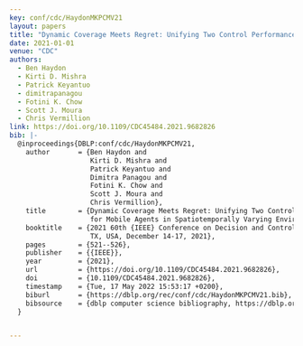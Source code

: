 ```yaml
---
key: conf/cdc/HaydonMKPCMV21
layout: papers
title: "Dynamic Coverage Meets Regret: Unifying Two Control Performance Measures for Mobile Agents in Spatiotemporally Varying Environments."
date: 2021-01-01
venue: "CDC"
authors:
  - Ben Haydon
  - Kirti D. Mishra
  - Patrick Keyantuo
  - dimitrapanagou
  - Fotini K. Chow
  - Scott J. Moura
  - Chris Vermillion
link: https://doi.org/10.1109/CDC45484.2021.9682826
bib: |-
  @inproceedings{DBLP:conf/cdc/HaydonMKPCMV21,
    author       = {Ben Haydon and
                    Kirti D. Mishra and
                    Patrick Keyantuo and
                    Dimitra Panagou and
                    Fotini K. Chow and
                    Scott J. Moura and
                    Chris Vermillion},
    title        = {Dynamic Coverage Meets Regret: Unifying Two Control Performance Measures
                    for Mobile Agents in Spatiotemporally Varying Environments},
    booktitle    = {2021 60th {IEEE} Conference on Decision and Control (CDC), Austin,
                    TX, USA, December 14-17, 2021},
    pages        = {521--526},
    publisher    = {{IEEE}},
    year         = {2021},
    url          = {https://doi.org/10.1109/CDC45484.2021.9682826},
    doi          = {10.1109/CDC45484.2021.9682826},
    timestamp    = {Tue, 17 May 2022 15:53:17 +0200},
    biburl       = {https://dblp.org/rec/conf/cdc/HaydonMKPCMV21.bib},
    bibsource    = {dblp computer science bibliography, https://dblp.org}
  }


---
```

